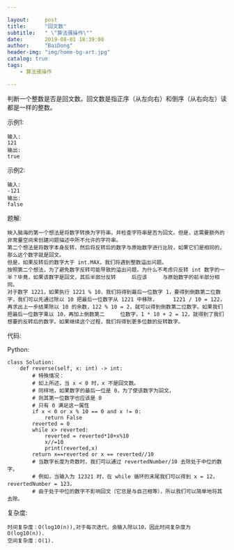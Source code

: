 ```yaml
---

layout:     post
title:      "回文数"
subtitle:   " \"算法骚操作\""
date:       2019-08-01 18:39:00
author:     "BaiDong"
header-img: "img/home-bg-art.jpg"
catalog: true
tags:
    - 算法骚操作

---
```


判断一个整数是否是回文数。回文数是指正序（从左向右）和倒序（从右向左）读都是一样的整数。

示例1:

    输入: 
    121
    输出: 
    true
    
示例2:

    输入:
    -121
    输出:
    false

题解:

    映入脑海的第一个想法是将数字转换为字符串，并检查字符串是否为回文。但是，这需要额外的非常量空间来创建问题描述中所不允许的字符串。
    第二个想法是将数字本身反转，然后将反转后的数字与原始数字进行比较，如果它们是相同的，那么这个数字就是回文。
    但是，如果反转后的数字大于 int.MAX，我们将遇到整数溢出问题。
    按照第二个想法，为了避免数字反转可能导致的溢出问题，为什么不考虑只反转 int 数字的一半？毕竟，如果该数字是回文，其后半部分反转     后应该     与原始数字的前半部分相同。
    对于数字 1221，如果执行 1221 % 10，我们将得到最后一位数字 1，要得到倒数第二位数字，我们可以先通过除以 10 把最后一位数字从 1221 中移除，     1221 / 10 = 122，再求出上一步结果除以 10 的余数，122 % 10 = 2，就可以得到倒数第二位数字。如果我们把最后一位数字乘以 10，再加上倒数第二     位数字，1 * 10 + 2 = 12，就得到了我们想要的反转后的数字。如果继续这个过程，我们将得到更多位数的反转数字。

    

代码:

Python:

    class Solution:
        def reverse(self, x: int) -> int:
            # 特殊情况：
            # 如上所述，当 x < 0 时，x 不是回文数。
            # 同样地，如果数字的最后一位是 0，为了使该数字为回文，
            # 则其第一位数字也应该是 0
            # 只有 0 满足这一属性
            if x < 0 or x % 10 == 0 and x != 0:
                return False            
            reverted = 0
            while x> reverted:
                reverted = reverted*10+x%10
                x//=10
                print(reverted,x)
            return x==reverted or x == reverted//10
            # 当数字长度为奇数时，我们可以通过 revertedNumber/10 去除处于中位的数字。
            # 例如，当输入为 12321 时，在 while 循环的末尾我们可以得到 x = 12，revertedNumber = 123，
            # 由于处于中位的数字不影响回文（它总是与自己相等），所以我们可以简单地将其去除。
         
复杂度:
    
    时间复杂度：O(log10(n)),对于每次迭代，会输入除以10，因此时间复杂度为O(log10(n)).
    空间复杂度：O(1).



